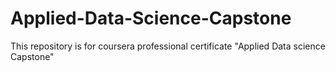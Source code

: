 # Applied-Data-Science-Capstone
This repository is for coursera professional certificate "Applied Data science Capstone"
